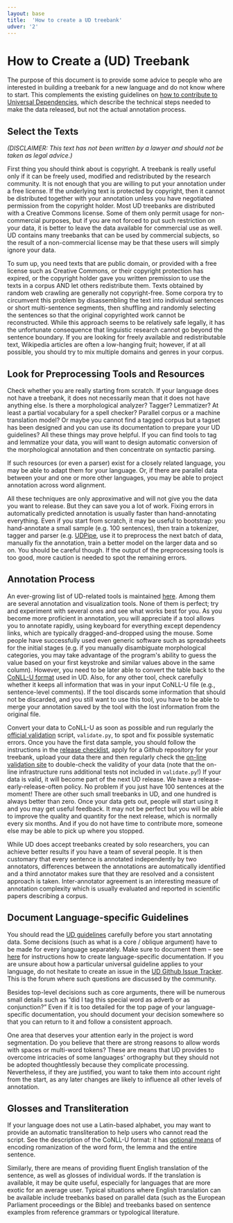 ```yaml
---
layout: base
title:  'How to create a UD treebank'
udver: '2'
---
```


# How to Create a (UD) Treebank

The purpose of this document is to provide some advice to people who are interested in building a treebank for a new language and do not know where to start. This complements the existing guidelines on [how to contribute to Universal Dependencies](http://universaldependencies.org/contribute.html), which describe the technical steps needed to make the data released, but not the actual annotation process.

## Select the Texts

_(DISCLAIMER: This text has not been written by a lawyer and should not be taken as legal advice.)_

First thing you should think about is copyright. A treebank is really useful only if it can be freely used, modified and redistributed by the research community. It is not enough that you are willing to put your annotation under a free license. If the underlying text is protected by copyright, then it cannot be distributed together with your annotation unless you have negotiated permission from the copyright holder. Most UD treebanks are distributed with a Creative Commons license. Some of them only permit usage for non-commercial purposes, but if you are not forced to put such restriction on your data, it is better to leave the data available for commercial use as well. UD contains many treebanks that can be used by commercial subjects, so the result of a non-commercial license may be that these users will simply ignore your data.

To sum up, you need texts that are public domain, or provided with a free license such as Creative Commons, or their copyright protection has expired, or the copyright holder gave you written premission to use the texts in a corpus AND let others redistribute them. Texts obtained by random web crawling are generally not copyright-free. Some corpora try to circumvent this problem by disassembling the text into individual sentences or short multi-sentence segments, then shuffling and randomly selecting the sentences so that the original copyrighted work cannot be reconstructed. While this approach seems to be relatively safe legally, it has the unfortunate consequence that linguistic research cannot go beyond the sentence boundary. If you are looking for freely available and redistributable text, Wikipedia articles are often a low-hanging fruit; however, if at all possible, you should try to mix multiple domains and genres in your corpus.

## Look for Preprocessing Tools and Resources

Check whether you are really starting from scratch. If your language does not have a treebank, it does not necessarily mean that it does not have anything else. Is there a morphological analyzer? Tagger? Lemmatizer? At least a partial vocabulary for a spell checker? Parallel corpus or a machine translation model? Or maybe you cannot find a tagged corpus but a tagset has been designed and you can use its documentation to prepare your UD guidelines? All these things may prove helpful. If you can find tools to tag and lemmatize your data, you will want to design automatic conversion of the morphological annotation and then concentrate on syntactic parsing.

If such resources (or even a parser) exist for a closely related language, you may be able to adapt them for your language. Or, if there are parallel data between your and one or more other languages, you may be able to project annotation across word alignment.

All these techniques are only approximative and will not give you the data you want to release. But they can save you a lot of work. Fixing errors in automatically predicted annotation is usually faster than hand-annotating everything. Even if you start from scratch, it may be useful to bootstrap: you hand-annotate a small sample (e.g. 100 sentences), then train a tokenizer, tagger and parser (e.g. [UDPipe](http://ufal.mff.cuni.cz/udpipe), use it to preprocess the next batch of data, manually fix the annotation, train a better model on the larger data and so on. You should be careful though. If the output of the preprocessing tools is too good, more caution is needed to spot the remaining errors.

## Annotation Process

An ever-growing list of UD-related tools is maintained [here](http://universaldependencies.org/tools.html). Among them are several annotation and visualization tools. None of them is perfect; try and experiment with several ones and see what works best for you. As you become more proficient in annotation, you will appreciate if a tool allows you to annotate rapidly, using keyboard for everything except dependency links, which are typically dragged-and-dropped using the mouse. Some people have successfully used even generic software such as spreadsheets for the initial stages (e.g. if you manually disambiguate morphological categories, you may take advantage of the program's ability to guess the value based on your first keystroke and similar values above in the same column). However, you need to be later able to convert the table back to the [CoNLL-U format](http://universaldependencies.org/format.html) used in UD. Also, for any other tool, check carefully whether it keeps all information that was in your input CoNLL-U file (e.g., sentence-level comments). If the tool discards some information that should not be discarded, and you still want to use this tool, you have to be able to merge your annotation saved by the tool with the lost information from the original file.

Convert your data to CoNLL-U as soon as possible and run regularly the [official validation](http://universaldependencies.org/release_checklist.html#validation) script, `validate.py`, to spot and fix possible systematic errors. Once you have the first data sample, you should follow the instructions in the [release checklist](http://universaldependencies.org/release_checklist.html), apply for a Github repository for your treebank, upload your data there and then regularly check the [on-line validation site](http://quest.ms.mff.cuni.cz/cgi-bin/zeman/unidep/validation-report.pl) to double-check the validity of your data (note that the on-line infrastructure runs additional tests not included in `validate.py`!) If your data is valid, it will become part of the next UD release. We have a release-early-release-often policy. No problem if you just have 100 sentences at the moment! There are other such small treebanks in UD, and one hundred is always better than zero. Once your data gets out, people will start using it and you may get useful feedback. It may not be perfect but you will be able to improve the quality and quantity for the next release, which is normally every six months. And if you do not have time to contribute more, someone else may be able to pick up where you stopped.

While UD does accept treebanks created by solo researchers, you can achieve better results if you have a team of several people. It is then customary that every sentence is annotated independently by two annotators, differences between the annotations are automatically identified and a third annotator makes sure that they are resolved and a consistent approach is taken. Inter-annotator agreement is an interesting measure of annotation complexity which is usually evaluated and reported in scientific papers describing a corpus.

## Document Language-specific Guidelines

You should read the [UD guidelines](http://universaldependencies.org/guidelines.html) carefully before you start annotating data. Some decisions (such as what is a core / oblique argument) have to be made for every language separately. Make sure to document them – see [here](http://universaldependencies.org/contributing_language_specific.html) for instructions how to create language-specific documentation. If you are unsure about how a particular universal guideline applies to your language, do not hesitate to create an issue in the [UD Github Issue Tracker](https://github.com/UniversalDependencies/docs/issues). This is the forum where such questions are discussed by the community.

Besides top-level decisions such as core arguments, there will be numerous small details such as “did I tag this special word as adverb or as conjunction?” Even if it is too detailed for the top page of your language-specific documentation, you should document your decision somewhere so that you can return to it and follow a consistent approach.

One area that deserves your attention early in the project is word segmentation. Do you believe that there are strong reasons to allow words with spaces or multi-word tokens? These are means that UD provides to overcome intricacies of some languages' orthography but they should not be adopted thoughtlessly because they complicate processing. Nevertheless, if they are justified, you want to take them into account right from the start, as any later changes are likely to influence all other levels of annotation.

## Glosses and Transliteration

If your language does not use a Latin-based alphabet, you may want to provide an automatic transliteration to help users who cannot read the script. See the description of the CoNLL-U format: it has [optional means](http://universaldependencies.org/format.html#miscellaneous) of encoding romanization of the word form, the lemma and the entire sentence.

Similarly, there are means of providing fluent English translation of the sentence, as well as glosses of individual words. If the translation is available, it may be quite useful, especially for languages that are more exotic for an average user. Typical situations where English translation can be available include treebanks based on parallel data (such as the European Parliament proceedings or the Bible) and treebanks based on sentence examples from reference grammars or typological literature.
